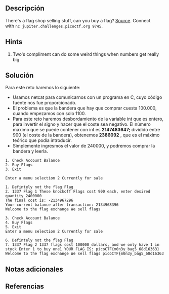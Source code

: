 ## **Descripción**
There's a flag shop selling stuff, can you buy a flag? [Source](https://jupiter.challenges.picoctf.org/static/253c4651d852ac6342752ff222cf2a83/store.c). Connect with `nc jupiter.challenges.picoctf.org 9745`.
## Hints
1. Two's compliment can do some weird things when numbers get really big
## **Solución** 
Para este reto haremos lo siguiente:
- Usamos netcat para comunicarnos con un programa en C, cuyo código fuente nos fue proporcionado.
- El problema es que la bandera que hay que comprar cuesta 100.000, cuando empezamos con solo 1100.
- Para este reto haremos desbordamiento de la variable int que es entero, para invertir el signo y hacer que el coste sea negativo. El número máximo que se puede contener con int es **2147483647;** dividido entre 900 (el coste de la bandera), obtenemos **2386092** , que es el máximo teórico que podía introducir. 
- Simplemente ingresmos el valor de 240000, y podremos comprar la bandera y leerla.

```
1. Check Account Balance 
2. Buy Flags
3. Exit
    
Enter a menu selection 2 Currently for sale

1. Defintely not the flag Flag
2. 1337 Flag 1 These knockoff Flags cost 900 each, enter desired quantity 2400000
The final cost is: -2134967296
Your current balance after transaction: 2134968396
Welcome to the flag exchange We sell flags

3. Check Account Balance
4. Buy Flags
5. Exit
Enter a menu selection 2 Currently for sale

6. Defintely not the flag Flag
7. 1337 Flag 2 1337 flags cost 100000 dollars, and we only have 1 in stock Enter 1 to buy one1 YOUR FLAG IS: picoCTF{m0n3y_bag5_68d16363} Welcome to the flag exchange We sell flags picoCTF{m0n3y_bag5_68d16363
```

## **Notas adicionales**

## **Referencias**